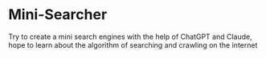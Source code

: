 # Mini-Searcher
Try to create a mini search engines with the help of ChatGPT and Claude, hope to learn about the algorithm of searching and crawling on the internet
